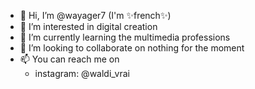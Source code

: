 - 👋 Hi, I’m @wayager7 (I'm ✨french✨)
- 👀 I’m interested in digital creation
- 🌱 I’m currently learning the multimedia professions
- 💞️ I’m looking to collaborate on nothing for the moment
- 📫 You can reach me on <ul> 
  <li>instagram: @waldi_vrai</li>
</ul>
<!---
wayager7/wayager7 is a ✨ special ✨ repository because its `README.md` (this file) appears on your GitHub profile.
You can click the Preview link to take a look at your changes.
--->
